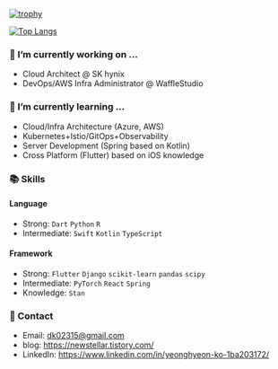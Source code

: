 [![trophy](https://github-profile-trophy.vercel.app/?username=yeonghyeonKO&theme=chalk&row=1&column=3)](https://github.com/ryo-ma/github-profile-trophy)

[![Top Langs](https://github-readme-stats.vercel.app/api/top-langs/?username=yeonghyeonKO&layout=compact&langs_count=8&theme=dracula)](https://github.com/yeonghyeonKO)

### 🔭 I’m currently working on ...
- Cloud Architect @ SK hynix
- DevOps/AWS Infra Administrator @ WaffleStudio


### 🌱 I’m currently learning ...
- Cloud/Infra Architecture (Azure, AWS)
- Kubernetes+Istio/GitOps+Observability
- Server Development (Spring based on Kotlin)
- Cross Platform (Flutter) based on iOS knowledge


### 📚 Skills
#### Language<br>
- Strong: ```Dart``` ```Python``` ```R```<br/>
- Intermediate: ```Swift``` ```Kotlin``` ```TypeScript``` <br/>

#### Framework<br>
- Strong: ```Flutter``` ```Django``` ```scikit-learn``` ```pandas``` ```scipy```<br/>
- Intermediate: ```PyTorch``` ```React``` ```Spring```<br/>
- Knowledge: ```Stan``` <br/>


### 📧 Contact 
- Email: dk02315@gmail.com
- blog: https://newstellar.tistory.com/
- LinkedIn: https://www.linkedin.com/in/yeonghyeon-ko-1ba203172/
